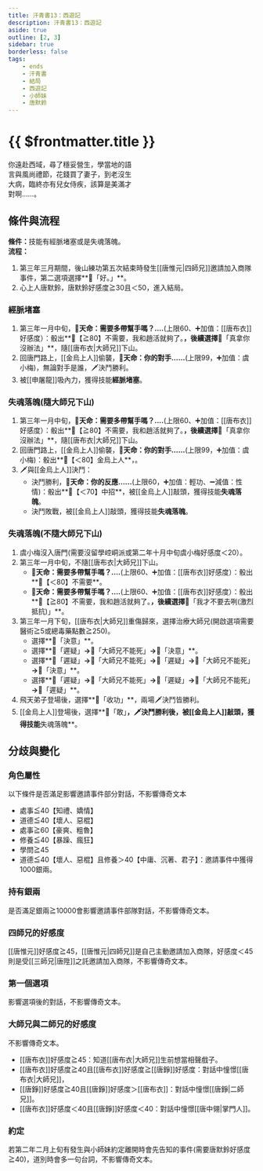 ```yaml
---
title: 汗青書13：西遊記
description: 汗青書13：西遊記
aside: true
outline: [2, 3]
sidebar: true
borderless: false
tags:
    - ends
    - 汗青書
    - 結局
    - 西遊記
    - 小師妹
    - 唐默鈴
---
```


# {{ $frontmatter.title }}

<EndBackground no=13 title="西遊記">
你遠赴西域，尋了穩妥營生，學當地的語<br>
言與風尚禮節，花錢買了妻子，到老沒生<br>
大病，臨終亦有兒女侍疾，該算是美滿才<br>
對啊……。
</EndBackground>

## 條件與流程

<strong>條件：</strong>技能有經脈堵塞或是失魂落魄。<br>
**流程：**<br>
1. 第三年三月期間，後山練功第五次結束時發生[[唐惟元|四師兄]]邀請加入商隊事件，第二選項選擇**📖「好。」**。
2. 心上人<Girl0Icon>唐默鈴</Girl0Icon>，<Girl0Icon>唐默鈴</Girl0Icon>好感度≧30且＜50，進入結局。

### 經脈堵塞
1. 第三年一月中旬，**🎲天命：需要多帶幫手嗎？....**(上限60、➕加值：[[唐布衣]]好感度）：骰出**🧾【≧80】不需要，我和趙活就夠了。**，後續選擇**📖「真拿你沒辦法」**，隨[[唐布衣|大師兄]]下山。
2. 回唐門路上，[[金烏上人]]偷襲，**🎲天命：你的對手......**(上限99，➕加值：<Girl3Icon>虞小梅</Girl3Icon>)，無論對手是誰，🗡️決鬥勝利。
3. 被[[申屠龍]]吸內力，獲得技能**經脈堵塞**。

### 失魂落魄(隨大師兄下山)
1. 第三年一月中旬，**🎲天命：需要多帶幫手嗎？....**(上限60、➕加值：[[唐布衣]]好感度）：骰出**🧾【≧80】不需要，我和趙活就夠了。**，後續選擇**📖「真拿你沒辦法」**，隨[[唐布衣|大師兄]]下山。
2. 回唐門路上，[[金烏上人]]偷襲，**🎲天命：你的對手......**(上限99，➕加值：<Girl3Icon>虞小梅</Girl3Icon>)：骰出**🧾【＜80】金烏上人**，。
3. 🗡️與[[金烏上人]]決鬥：
   + 決鬥勝利，**🎲天命：你的反應......**(上限60，➕加值：輕功、➖減值：性情)：骰出**🧾【＜70】中招**，被[[金烏上人]]敲頭，獲得技能**失魂落魄**。
   + 決鬥敗戰，被[[金烏上人]]敲頭，獲得技能**失魂落魄**。

### 失魂落魄(不隨大師兄下山)
1. <Girl3Icon>虞小梅</Girl3Icon>沒入唐門(需要沒留學崆峒派或第二年十月中旬<Girl3Icon>虞小梅</Girl3Icon>好感度＜20）。
2. 第三年一月中旬，不隨[[唐布衣|大師兄]]下山。
   + 🎲**天命：需要多帶幫手嗎？....**(上限60、➕加值：[[唐布衣]]好感度）：骰出**🧾【＜80】不需要**。
   + 🎲**天命：需要多帶幫手嗎？....**(上限60、➕加值：[[唐布衣]]好感度）：骰出**🧾【≧80】不需要，我和趙活就夠了。**，後續選擇**📖「我才不要去咧(激烈抵抗)」**。
3. 第三年一月下旬，[[唐布衣|大師兄]]重傷歸來，選擇治療大師兄(開啟選項需要醫術≧5或總毒藥點數≧250)。
   + 選擇**📖「決意」**。
   + 選擇**📖「遲疑」**→**📖「大師兄不能死」**→**📖「決意」**。
   + 選擇**📖「遲疑」**→**📖「大師兄不能死」**→**📖「遲疑」**→**📖「大師兄不能死」**→**📖「決意」**。
   + 選擇**📖「遲疑」**→**📖「大師兄不能死」**→**📖「遲疑」**→**📖「大師兄不能死」**→**📖「遲疑」**。
4. 飛天弟子登場後，選擇**📖「收功」**，兩場🗡️決鬥皆勝利。
5. [[金烏上人]]登場後，選擇**📖「敢」**，🗡️決鬥勝利後，被[[金烏上人]]敲頭，獲得技能**失魂落魄**。

## 分歧與變化

### 角色屬性
以下條件是否滿足影響邀請事件部分對話，不影響傳奇文本
+ 處事≦40【知禮、嬌情】
+ 道德≦40【壞人、惡棍】
+ 處事≧60【豪爽、粗魯】
+ 修養≦40【暴躁、瘋狂】
+ 學問≧45
+ 道德≦40【壞人、惡棍】且修養＞40【中庸、沉著、君子】：邀請事件中獲得1000銀兩。


### 持有銀兩
是否滿足銀兩≧10000會影響邀請事件部隊對話，不影響傳奇文本。

### 四師兄的好感度
[[唐惟元]]好感度≧45，[[唐惟元|四師兄]]是自己主動邀請加入商隊，好感度＜45則是受[[三師兄|唐陞]]之託邀請加入商隊，不影響傳奇文本。

### 第一個選項
影響選項後的對話，不影響傳奇文本。

### 大師兄與二師兄的好感度
不影響傳奇文本。
+ [[唐布衣]]好感度≧45：知道[[唐布衣|大師兄]]生前想當相聲戲子。
+ [[唐布衣]]好感度≧40且[[唐布衣]]好感度≧[[唐錚]]好感度：對話中憧憬[[唐布衣|大師兄]]，
+ [[唐錚]]好感度≧40且[[唐錚]]好感度＞[[唐布衣]]：對話中憧憬[[唐錚|二師兄]]。
+ [[唐布衣]]好感度＜40且[[唐錚]]好感度＜40：對話中憧憬[[唐中翎|掌門人]]。

### 約定
若第二年二月上旬有發生與<Girl0Icon>小師妹</Girl0Icon>約定離開時會先告知的事件(需要<Girl0Icon>唐默鈴</Girl0Icon>好感度≧40)，道別時會多一句台詞，不影響傳奇文本。

